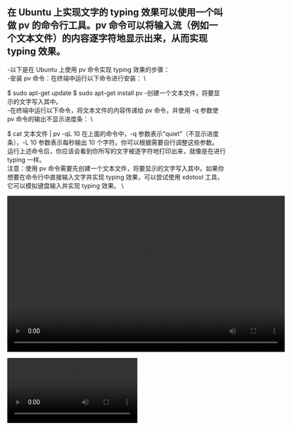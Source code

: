 ## 在 Ubuntu 上实现文字的 typing 效果可以使用一个叫做 pv 的命令行工具。pv 命令可以将输入流（例如一个文本文件）的内容逐字符地显示出来，从而实现 typing 效果。

-以下是在 Ubuntu 上使用 pv 命令实现 typing 效果的步骤： \
-安装 pv 命令：在终端中运行以下命令进行安装： \

$   sudo apt-get update
$   sudo apt-get install pv
-创建一个文本文件，将要显示的文字写入其中。 \
-在终端中运行以下命令，将文本文件的内容传递给 pv 命令，并使用 -q 参数使 pv 命令的输出不显示进度条： \

$   cat 文本文件 | pv -qL 10
在上面的命令中，-q 参数表示“quiet”（不显示进度条），-L 10 参数表示每秒输出 10 个字符。你可以根据需要自行调整这些参数。 \
运行上述命令后，你应该会看到你所写的文字被逐字符地打印出来，就像是在进行 typing 一样。 \
注意：使用 pv 命令需要先创建一个文本文件，将要显示的文字写入其中。如果你想要在命令行中直接输入文字并实现 typing 效果，可以尝试使用 xdotool 工具，它可以模拟键盘输入并实现 typing 效果。 \

<video width="640" height="360" controls>
   <source src="key_tech_AI.mp4" type="video/mp4">
    Your browser does not support the video tag.
</video>
  
![](key_tech_AI.mp4)
